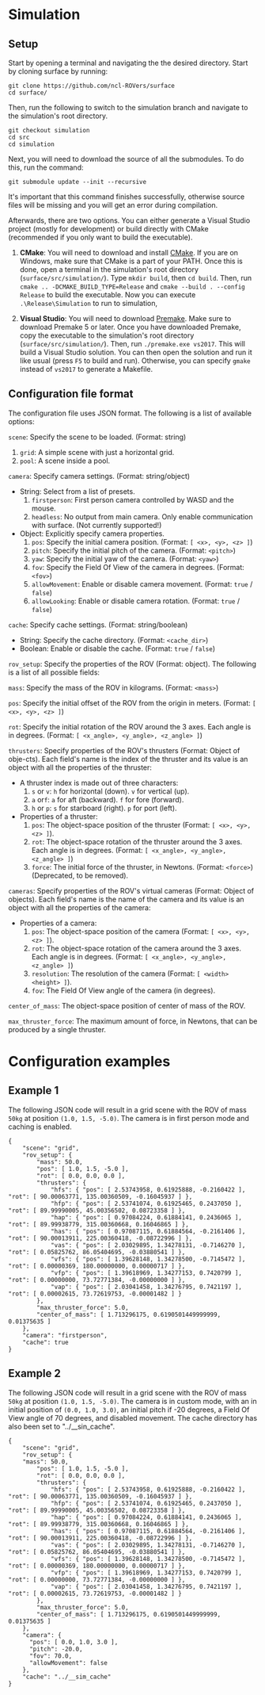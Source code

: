 # Simulation

## Setup
Start by opening a terminal and navigating the the desired directory. Start by cloning surface by running:
```
git clone https://github.com/ncl-ROVers/surface
cd surface/
```

Then, run the following to switch to the simulation branch and navigate to the simulation's root directory.
```
git checkout simulation
cd src
cd simulation
```

Next, you will need to download the source of all the submodules. To do this, run the command:
```
git submodule update --init --recursive
```
It's important that this command finishes successfully, otherwise source files will be missing and you will get an error during compilation.

Afterwards, there are two options. You can either generate a Visual Studio project (mostly for development) or build directly with CMake (recommended if you only want to build the executable).

1. **CMake**: You will need to download and install [CMake](https://cmake.org/). If you are on Windows, make sure that CMake is a part of your PATH. Once this is done, open a terminal in the simulation's root directory (`surface/src/simulation/`). Type `mkdir build`, then `cd build`. Then, run `cmake .. -DCMAKE_BUILD_TYPE=Release` and `cmake --build . --config Release` to build the executable. Now you can execute `.\Release\Simulation` to run to simulation,

2. **Visual Studio**: You will need to download [Premake](https://premake.github.io/). Make sure to download Premake 5 or later. Once you have downloaded Premake, copy the executable to the simulation's root directory (`surface/src/simulation/`). Then, run `./premake.exe vs2017`. This will build a Visual Studio solution. You can then open the solution and run it like usual (press `F5` to build and run). Otherwise, you can specify `gmake` instead of `vs2017` to generate a Makefile.

## Configuration file format
The configuration file uses JSON format. The following is a list of available options:

`scene`: Specify the scene to be loaded. (Format: string)
1. `grid`: A simple scene with just a horizontal grid.
2. `pool`: A scene inside a pool.

`camera`: Specify camera settings. (Format: string/object)
* String: Select from a list of presets.
	1. `firstperson`: First person camera controlled by WASD and the mouse.
	2. `headless`: No output from main camera. Only enable communication with surface. (Not currently supported!)
* Object: Explicitly specify camera properties.
	1. `pos`: Specify the initial camera position. (Format: `[ <x>, <y>, <z> ]`)
	2. `pitch`: Specify the initial pitch of the camera. (Format: `<pitch>`)
	3. `yaw`: Specify the initial yaw of the camera. (Format: `<yaw>`)
	4. `fov`: Specify the Field Of View of the camera in degrees. (Format: `<fov>`)
	5. `allowMovement`: Enable or disable camera movement. (Format: `true` / `false`)
	6. `allowLooking`: Enable or disable camera rotation. (Format: `true` / `false`)

`cache`: Specify cache settings. (Format: string/boolean)
* String: Specify the cache directory. (Format: `<cache_dir>`)
* Boolean: Enable or disable the cache. (Format: `true` / `false`)

`rov_setup`: Specify the properties of the ROV (Format: object). The following is a list of all possible fields:

`mass`: Specify the mass of the ROV in kilograms. (Format: `<mass>`)

`pos`: Specify the initial offset of the ROV from the origin in meters. (Format: `[ <x>, <y>, <z> ]`)

`rot`: Specify the initial rotation of the ROV around the 3 axes. Each angle is in degrees. (Format: `[ <x_angle>, <y_angle>, <z_angle> ]`)

`thrusters`: Specify properties of the ROV's thrusters (Format: Object of obje-cts). Each field's name is the index of the thruster and its value is an object with all the properties of the thruster:

* A thruster index is made out of three characters:
	1. `s` or `v`: `h` for horizontal (down). `v` for vertical (up).
	2. `a` or`f`: `a` for aft (backward). `f` for fore (forward).
	3. `h` or `p`: `s` for starboard (right). `p` for port (left).
* Properties of a thruster:
	1. `pos`: The object-space position of the thruster (Format: `[ <x>, <y>, <z> ]`).
	2. `rot`: The object-space rotation of the thruster around the 3 axes. Each angle is in degrees. (Format: `[ <x_angle>, <y_angle>, <z_angle> ]`)
	3. `force`: The initial force of the thruster, in Newtons. (Format: `<force>`) (Deprecated, to be removed).

`cameras`: Specify properties of the ROV's virtual cameras (Format: Object of objects). Each field's name is the name of the camera and its value is an object with all the properties of the camera:

* Properties of a camera:
	1. `pos`: The object-space position of the camera (Format: `[ <x>, <y>, <z> ]`).
	2. `rot`: The object-space rotation of the camera around the 3 axes. Each angle is in degrees. (Format: `[ <x_angle>, <y_angle>, <z_angle> ]`)
	3. `resolution`: The resolution of the camera (Format: `[ <width> <height> ]`).
	4. `fov`: The Field Of View angle of the camera (in degrees).
	
`center_of_mass`: The object-space position of center of mass of the ROV.

`max_thruster_force`: The maximum amount of force, in Newtons, that can be produced by a single thruster.

# Configuration examples

## Example 1

The following JSON code will result in a grid scene with the ROV of mass `50kg` at position `(1.0, 1.5, -5.0)`. The camera is in first person mode and caching is enabled.

    {
        "scene": "grid",
        "rov_setup": {
            "mass": 50.0,
            "pos": [ 1.0, 1.5, -5.0 ],
            "rot": [ 0.0, 0.0, 0.0 ],
            "thrusters": {
                "hfs": { "pos": [ 2.53743958, 0.61925888, -0.2160422 ], "rot": [ 90.00063771, 135.00360509, -0.16045937 ] },
                "hfp": { "pos": [ 2.53741074, 0.61925465, 0.2437050 ], "rot": [ 89.99990005, 45.00356502, 0.08723358 ] },
                "hap": { "pos": [ 0.97084224, 0.61884141, 0.2436065 ], "rot": [ 89.99938779, 315.00360668, 0.16046865 ] },
                "has": { "pos": [ 0.97087115, 0.61884564, -0.2161406 ], "rot": [ 90.00013911, 225.00360418, -0.08722996 ] },
                "vas": { "pos": [ 2.03029895, 1.34278131, -0.7146270 ], "rot": [ 0.05825762, 86.05404695, -0.03880541 ] },
                "vfs": { "pos": [ 1.39628148, 1.34278500, -0.7145472 ], "rot": [ 0.00000369, 180.00000000, 0.00000717 ] },
                "vfp": { "pos": [ 1.39618969, 1.34277153, 0.7420799 ], "rot": [ 0.00000000, 73.72771384, -0.00000000 ] },
                "vap": { "pos": [ 2.03041458, 1.34276795, 0.7421197 ], "rot": [ 0.00002615, 73.72619753, -0.00001482 ] }
            },
            "max_thruster_force": 5.0,
            "center_of_mass": [ 1.713296175, 0.6190501449999999, 0.01375635 ]
        },
        "camera": "firstperson",
        "cache": true
    }

## Example 2

The following JSON code will result in a grid scene with the ROV of mass `50kg` at position `(1.0, 1.5, -5.0)`. The camera is in custom mode, with an in initial position of `(0.0, 1.0, 3.0)`, an initial pitch if -20 degrees, a Field Of View angle of 70 degrees, and disabled movement. The cache directory has also been set to "../__sin_cache".

    {
        "scene": "grid",
        "rov_setup": {
        "mass": 50.0,
            "pos": [ 1.0, 1.5, -5.0 ],
            "rot": [ 0.0, 0.0, 0.0 ],
            "thrusters": {
                "hfs": { "pos": [ 2.53743958, 0.61925888, -0.2160422 ], "rot": [ 90.00063771, 135.00360509, -0.16045937 ] },
                "hfp": { "pos": [ 2.53741074, 0.61925465, 0.2437050 ], "rot": [ 89.99990005, 45.00356502, 0.08723358 ] },
                "hap": { "pos": [ 0.97084224, 0.61884141, 0.2436065 ], "rot": [ 89.99938779, 315.00360668, 0.16046865 ] },
                "has": { "pos": [ 0.97087115, 0.61884564, -0.2161406 ], "rot": [ 90.00013911, 225.00360418, -0.08722996 ] },
                "vas": { "pos": [ 2.03029895, 1.34278131, -0.7146270 ], "rot": [ 0.05825762, 86.05404695, -0.03880541 ] },
                "vfs": { "pos": [ 1.39628148, 1.34278500, -0.7145472 ], "rot": [ 0.00000369, 180.00000000, 0.00000717 ] },
                "vfp": { "pos": [ 1.39618969, 1.34277153, 0.7420799 ], "rot": [ 0.00000000, 73.72771384, -0.00000000 ] },
                "vap": { "pos": [ 2.03041458, 1.34276795, 0.7421197 ], "rot": [ 0.00002615, 73.72619753, -0.00001482 ] }
            },
            "max_thruster_force": 5.0,
            "center_of_mass": [ 1.713296175, 0.6190501449999999, 0.01375635 ]
        },
        "camera": {
          "pos": [ 0.0, 1.0, 3.0 ],
          "pitch": -20.0,
          "fov": 70.0,
          "allowMovement": false
        },
        "cache": "../__sim_cache"
    }